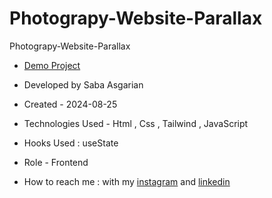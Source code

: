 # Photograpy-Website-Parallax
 Photograpy-Website-Parallax














- [Demo Project](https://sabaasgarian.github.io/Photograpy-Website-Parallax/)

- Developed by Saba Asgarian

- Created - 2024-08-25

- Technologies Used - Html , Css , Tailwind , JavaScript

- Hooks Used : useState 

- Role - Frontend

- How to reach me : with my [instagram](https://www.instagram.com/saba_asgarian_web?igsh=M2Z2dTU3cHFmeW1o&utm_source=qr) and [linkedin](https://www.linkedin.com/in/saba-asgarian-69161088?utm_source=share&utm_campaign=share_via&utm_content=profile&utm_medium=ios_app) 

